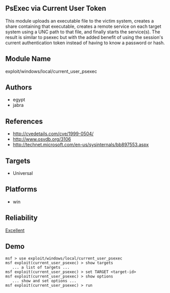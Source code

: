 ## PsExec via Current User Token

This module uploads an executable file to the victim system, 
creates a share containing that executable, creates a remote 
service on each target system using a UNC path to that file, 
and finally starts the service(s). The result is similar to 
psexec but with the added benefit of using the session's 
current authentication token instead of having to know a 
password or hash.


## Module Name
exploit/windows/local/current_user_psexec

## Authors
* egypt
* jabra


## References
* http://cvedetails.com/cve/1999-0504/
* http://www.osvdb.org/3106
* http://technet.microsoft.com/en-us/sysinternals/bb897553.aspx



## Targets
* Universal


## Platforms
* win

## Reliability
[Excellent](https://github.com/rapid7/metasploit-framework/wiki/Exploit-Ranking)

## Demo

```
msf > use exploit/windows/local/current_user_psexec
msf exploit(current_user_psexec) > show targets
   ... a list of targets ...
msf exploit(current_user_psexec) > set TARGET <target-id>
msf exploit(current_user_psexec) > show options
   ... show and set options ...
msf exploit(current_user_psexec) > run
```
    
    